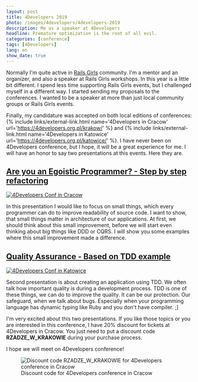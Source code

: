 ```yaml
---
layout: post
title: 4Developers 2019
photo: /images/4developers/4developers-2019
description: Me as a speaker at 4Developers
headline: Premature optimization is the root of all evil.
categories: [conference]
tags: [4Developers]
lang: en
show_date: true
---
```


Normally I'm quite active in <a href="{{ site.baseurl }}/tags/#Rails%20Girls" title='Rails Girls Workshops'>Rails Girls</a> community. I'm a mentor and an organizer, and also a speaker at Rails Girls workshops. In this year is a little bit different. I spend less time supporting Rails Girls events, but I challenged myself in a different way. I started sending my proposals to the conferences. I wanted to be a speaker at more than just local community groups or Rails Girls events.

Finally, my candidature was accepted
on both local editions of conferences:
{% include links/external-link.html
   name='4Developers in Cracow'
   url='https://4developers.org.pl/krakow/' %}
and
{% include links/external-link.html
   name='4Developers in Katowice'
   url='https://4developers.org.pl/katowice/' %}.
I have never been on 4Developers conference, but I hope, it will be a great experience for me. I will have an honor to say two presentations at this events. Here they are.

<h2>
  <a href="http://womanonrails.com/presentations/are-you-egoistic-programmer" title='Refactoring presentation slides'>Are you an Egoistic Programmer? - Step by step refactoring</a>
</h2>

<a href="http://womanonrails.com/presentations/are-you-egoistic-programmer" title='Refactoring presentation slides'>
  <img src="{{ site.baseurl_root }}/images/4developers/cracow.jpg" alt='4Developers Conf in Cracow'>
</a>

In this presentation I would like to focus on small things, which every programmer can do to improve readability of source code. I want to show, that small things matter in architecture of our applications. At first, we should think about this small improvement, before we will start even thinking about big things like DDD or CQRS. I will show you some examples where this small improvement made a difference.

<h2>
  <a href="https://womanonrails.com/presentations/quality-assurance-tdd-example" title='TDD presentation slides'>Quality Assurance - Based on TDD example</a>
</h2>

<a href="https://womanonrails.com/presentations/quality-assurance-tdd-example" title='TDD presentation slides'>
  <img src="{{ site.baseurl_root }}/images/4developers/katowice.jpg" alt='4Developers Conf in Katowice'>
</a>

Second presentation is about creating an application using TDD. We often talk how important quality is during a development process. TDD is one of these things, we can do to improve the quality. It can be our protection. Our safeguard, when we talk about bugs. Especially when your programming language has dynamic typing like Ruby and you don't have compiler. ;]

I'm very excited about this two presentations. If you like those topics or you are interested in this conference, I have 20% discount for tickets at 4Developers in Cracow. You just need to put a discount code **RZADZE_W_KRAKOWIE** during your purchase process.

I hope we will meet on 4Developers conference!

<figure>
  <img src="{{ site.baseurl_root }}/images/4developers/4developers-2019-discount.jpg" alt='Discount code RZADZE_W_KRAKOWIE for 4Developers conference in Cracow'>
  <figcaption>Discount code for 4Developers conference in Cracow</figcaption>
</figure>
